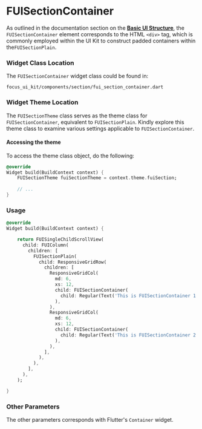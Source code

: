 # FUISectionContainer

As outlined in the documentation section on the [**Basic UI Structure**](../../../theme-and-ui-kit-fundamentals/basic-ui-structure.md), the `FUISectionContainer` element corresponds to the HTML `<div>` tag, which is commonly employed within the UI Kit to construct padded containers within the`FUISectionPlain`.

### Widget Class Location

The `FUISectionContainer` widget class could be found in:

```
focus_ui_kit/components/section/fui_section_container.dart
```

### Widget Theme Location

The `FUISectionTheme` class serves as the theme class for `FUISectionContainer`, equivalent to `FUISectionPlain`. Kindly explore this theme class to examine various settings applicable to `FUISectionContainer`.

#### Accessing the theme

To access the theme class object, do the following:

```dart
@override
Widget build(BuildContext context) {
    FUISectionTheme fuiSectionTheme = context.theme.fuiSection;
    
    // ...
}
```

### Usage

```dart
@override
Widget build(BuildContext context) {

    return FUISingleChildScrollView(
      child: FUIColumn(
        children: [
          FUISectionPlain(
            child: ResponsiveGridRow(
              children: [
                ResponsiveGridCol(
                  md: 6,
                  xs: 12,
                  child: FUISectionContainer(
                    child: Regular(Text('This is FUISectionContainer 1')),
                  ),
                ),
                ResponsiveGridCol(
                  md: 6,
                  xs: 12,
                  child: FUISectionContainer(
                    child: Regular(Text('This is FUISectionContainer 2')),
                  ),
                ),
              ],
            ),
          ),
        ],
      ),
    );

}
```

### Other Parameters

The other parameters corresponds with Flutter's `Container` widget.
